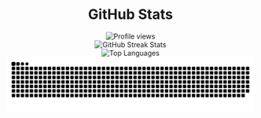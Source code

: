<div align="center">
  <h1>GitHub Stats</h1>
<!--   <br> -->
<img src="https://komarev.com/ghpvc/?username=taoos12&label=Profile%20views&color=000000&style=flat" alt="Profile views"/>
</div>

<div align="center">
  <img src="https://nirzak-streak-stats.vercel.app/?user=taoos12&theme=default&hide_border=false" alt="GitHub Streak Stats"/>
  <br/>
  <img src="https://github-readme-stats.vercel.app/api/top-langs/?username=taoos12&theme=default&hide_border=false&include_all_commits=false&count_private=false&layout=compact" alt="Top Languages"/>
</div>

<picture>
  <source media="(prefers-color-scheme: dark)" srcset="https://raw.githubusercontent.com/obregonia1/obregonia1/master/img/snake-dark.svg">
  <source media="(prefers-color-scheme: light)" srcset="https://raw.githubusercontent.com/obregonia1/obregonia1/master/img/snake.svg">
  <img alt="github contribution grid snake animation" src="https://raw.githubusercontent.com/obregonia1/obregonia1/master/img/snake.svg">
</picture>


<!-- <div align="center"> -->
 <!--  <img src="https://profile-readme-generator.com/assets/snake.svg" alt="Snake animation" /> -->
<!-- </div> -->
